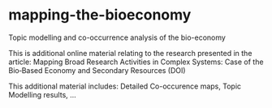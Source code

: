 # mapping-the-bioeconomy
Topic modelling and co-occurrence analysis of the bio-economy

This is additional online material relating to the research presented in the article:
Mapping Broad Research Activities in Complex Systems: Case of the Bio‐Based Economy and Secondary Resources (DOI)

This additional material includes:
Detailed Co-occurence maps,
Topic Modelling results,
...
